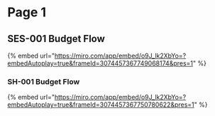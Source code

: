 # Page 1

## SES-001 Budget Flow

{% embed url="https://miro.com/app/embed/o9J_lk2XbYo=?embedAutoplay=true&frameId=3074457367749068174&pres=1" %}

### SH-001 Budget Flow

{% embed url="https://miro.com/app/embed/o9J_lk2XbYo=?embedAutoplay=true&frameId=3074457367750780622&pres=1" %}
